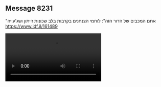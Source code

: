 ## Message 8231

"אתם המכבים של הדור הזה":
לוחמי הצנחנים בקרבות בלב שכונות זייתון ושג'עייה
https://www.idf.il/161489

![Video](8231/8231_media.mp4)
